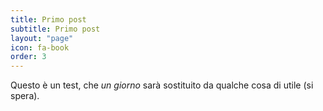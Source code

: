 ```yaml
---
title: Primo post
subtitle: Primo post
layout: "page"
icon: fa-book
order: 3
---
```


Questo è un test, che *un giorno* sarà sostituito da qualche cosa di utile (si spera).